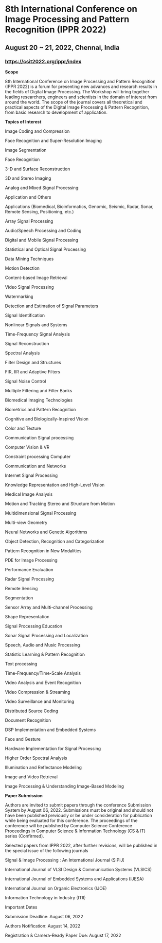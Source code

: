 # 8th International Conference on Image Processing and Pattern Recognition (IPPR 2022)



## August 20 ~ 21, 2022, Chennai, India



### https://csit2022.org/ippr/index



 



**Scope**



 



8th International Conference on Image Processing and Pattern Recognition (IPPR 2022) is a forum for presenting new advances and research results in the fields of Digital Image Processing. The Workshop will bring together leading researchers, engineers and scientists in the domain of interest from around the world. The scope of the journal covers all theoretical and practical aspects of the Digital Image Processing & Pattern Recognition, from basic research to development of application.



 



**Topics of Interest**



 




Image Coding and Compression

Face Recognition and Super-Resolution Imaging

Image Segmentation

Face Recognition

3-D and Surface Reconstruction

3D and Stereo Imaging

Analog and Mixed Signal Processing

Application and Others

Applications (Biomedical, Bioinformatics, Genomic, Seismic, Radar, Sonar, Remote Sensing, Positioning, etc.)

Array Signal Processing

Audio/Speech Processing and Coding

Digital and Mobile Signal Processing

Statistical and Optical Signal Processing

Data Mining Techniques

Motion Detection

Content-based Image Retrieval

Video Signal Processing

Watermarking

Detection and Estimation of Signal Parameters

Signal Identification

Nonlinear Signals and Systems

Time-Frequency Signal Analysis

Signal Reconstruction

Spectral Analysis

Filter Design and Structures

FIR, IIR and Adaptive Filters

Signal Noise Control

Multiple Filtering and Filter Banks

Biomedical Imaging Technologies

Biometrics and Pattern Recognition

Cognitive and Biologically-Inspired Vision

Color and Texture

Communication Signal processing

Computer Vision & VR

Constraint processing Computer

Communication and Networks

Internet Signal Processing

Knowledge Representation and High-Level Vision

Medical Image Analysis

Motion and Tracking Stereo and Structure from Motion

Multidimensional Signal Processing

Multi-view Geometry

Neural Networks and Genetic Algorithms

Object Detection, Recognition and Categorization

Pattern Recognition in New Modalities

PDE for Image Processing

Performance Evaluation

Radar Signal Processing

Remote Sensing

Segmentation

Sensor Array and Multi-channel Processing

Shape Representation

Signal Processing Education

Sonar Signal Processing and Localization

Speech, Audio and Music Processing

Statistic Learning & Pattern Recognition

Text processing

Time-Frequency/Time-Scale Analysis

Video Analysis and Event Recognition

Video Compression & Streaming

Video Surveillance and Monitoring

Distributed Source Coding

Document Recognition

DSP Implementation and Embedded Systems

Face and Gesture

Hardware Implementation for Signal Processing

Higher Order Spectral Analysis

Illumination and Reflectance Modeling

Image and Video Retrieval

Image Processing & Understanding Image-Based Modeling



 



**Paper Submission**



 



Authors are invited to submit papers through the conference Submission System by August 06, 2022. Submissions must be original and should not have been published previously or be under consideration for publication while being evaluated for this conference. The proceedings of the conference will be published by Computer Science Conference Proceedings in Computer Science & Information Technology (CS & IT) series (Confirmed).



 



Selected papers from IPPR 2022, after further revisions, will be published in the special issue of the following journals



 




Signal & Image Processing : An International Journal (SIPIJ)

International Journal of VLSI Design & Communication Systems (VLSICS)

International Journal of Embedded Systems and Applications (IJESA)

International Journal on Organic Electronics (IJOE)

Information Technology in Industry (ITII)



 



Important Dates



 



Submission Deadline: August 06, 2022

Authors Notification: August 14, 2022

Registration & Camera-Ready Paper Due: August  17, 2022


